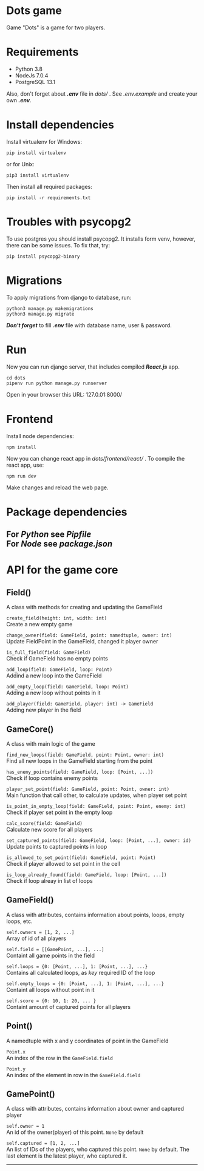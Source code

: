 # Dots game
  
Game "Dots" is a game for two players.

# Requirements
* Python 3.8
* NodeJs 7.0.4  
* PostgreSQL 13.1

Also, don't forget about ***.env*** file in *dots/* . See *.env.example* and create your own ***.env***.

# Install dependencies  
Install virtualenv for Windows:
```
pip install virtualenv
```
or for Unix:
```
pip3 install virtualenv
```

Then install all required packages:
```
pip install -r requirements.txt
```

# Troubles with psycopg2
To use postgres you should install psycopg2. It installs form venv, however, there can be some issues. To fix that, try:
```
pip install psycopg2-binary
```

# Migrations
To apply migrations from django to database, run:
```
python3 manage.py makemigrations
python3 manage.py migrate
```
***Don't forget*** to fill ***.env*** file with database name, user & password.

# Run
Now you can run django server, that includes compiled ***React.js*** app.  
```
cd dots
pipenv run python manage.py runserver
```
Open in your browser this URL: 127.0.01:8000/  

# Frontend  
Install node dependencies:
```
npm install 
```
Now you can change react app in *dots/frontend/react/* .
To compile the react app, use:
```
npm run dev
```
Make changes and reload the web page.

# Package dependencies  
For ***Python*** see ***Pipfile***  
For ***Node*** see ***package.json***
---
# API for the game core


## Field()
A class with methods for creating and updating the GameField  

`create_field(height: int, width: int)`  
Create a new empty game

`change_owner(field: GameField, point: namedtuple, owner: int)`  
Update FieldPoint in the GameField, changed it player owner

`is_full_field(field: GameField)`  
Check if GameField has no empty points

`add_loop(field: GameField, loop: Point)`  
Addind a new loop into the GameField

`add_empty_loop(field: GameField, loop: Point)`  
Adding a new loop without points in it  

`add_player(field: GameField, player: int) -> GameField`  
Adding new player in the field  


## GameCore()
A class with main logic of the game  

`find_new_loops(field: GameField, point: Point, owner: int)`  
Find all new loops in the GameField starting from the point  

`has_enemy_points(field: GameField, loop: [Point, ...])`  
Check if loop contains enemy points  

`player_set_point(field: GameField, point: Point, owner: int)`  
Main function that call other, to calculate updates, when player set point  

`is_point_in_empty_loop(field: GameField, point: Point, enemy: int)`  
Check if player set point in the empty loop  

`calc_score(field: GameField)`  
Calculate new score for all players  

`set_captured_points(field: GameField, loop: [Point, ...], owner: id)`  
Update points to captured points in loop  

`is_allowed_to_set_point(field: GameField, point: Point)`  
Check if player allowed to set point in the cell  

`is_loop_already_found(field: GameField, loop: [Point, ...])`  
Check if loop alreay in list of loops  


## GameField()
A class with attributes, contains information about points, loops, empty loops, etc.

`self.owners = [1, 2, ...]`  
Array of id of all players  

`self.field = [[GamePoint, ...], ...]`  
Containt all game points in the field  

`self.loops = {0: [Point, ...], 1: [Point, ...], ...}`  
Contains all calculated loops, as _key_ required ID of the loop  

`self.empty_loops = {0: [Point, ...], 1: [Point, ...], ...}`  
Containt all loops without point in it  

`self.score = {0: 10, 1: 20, ... }`  
Containt amount of captured points for all players  


## Point()  
A namedtuple with x and y coordinates of point in the GameField  

`Point.x`  
An index of the row in the `GameField.field`  

`Point.y`  
An index of the element in row in the `GameField.field`  


## GamePoint()  
A class with attributes, contains information about owner and captured player  

`self.owner = 1`  
An id of the owner(player) of this point. `None` by default  

`self.captured = [1, 2, ...]`  
An list of IDs of the players, who captured this point. `None` by default. The last element is the latest player, who captured it.  

---